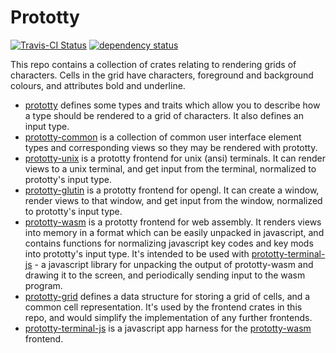 # Prototty

[![Travis-CI Status](https://travis-ci.org/stevebob/prototty.svg?branch=master)](https://travis-ci.org/stevebob/prototty)
[![dependency status](https://deps.rs/repo/github/stevebob/prototty/status.svg)](https://deps.rs/repo/github/stevebob/prototty)

This repo contains a collection of crates relating to rendering grids of
characters. Cells in the grid have characters, foreground and background
colours, and attributes bold and underline.

- [prototty](https://github.com/stevebob/prototty/tree/master/prototty) defines
  some types and traits which allow you to describe how a type should be
  rendered to a grid of characters. It also defines an input type.
- [prototty-common](https://github.com/stevebob/prototty/tree/master/common) is
  a collection of common user interface element types and corresponding views so
  they may be rendered with prototty.
- [prototty-unix](https://github.com/stevebob/prototty/tree/master/unix) is a
  prototty frontend for unix (ansi) terminals. It can render views to a unix
  terminal, and get input from the terminal, normalized to prototty's input
  type.
- [prototty-glutin](https://github.com/stevebob/prototty/tree/master/glutin) is a
  prototty frontend for opengl. It can create a window, render views to that
  window, and get input from the window, normalized to prototty's input type.
- [prototty-wasm](https://github.com/stevebob/prototty/tree/master/wasm) is a
  prototty frontend for web assembly. It renders views into memory in a format
  which can be easily unpacked in javascript, and contains functions for
  normalizing javascript key codes and key mods into prototty's input type. It's
  intended to be used with [prototty-terminal-js](https://github.com/stevebob/prototty/tree/master/terminal-js) - a
  javascript library for unpacking the output of prototty-wasm and drawing it to
  the screen, and periodically sending input to the wasm program.
- [prototty-grid](https://github.com/stevebob/prototty/tree/master/grid) defines a
  data structure for storing a grid of cells, and a common cell representation.
  It's used by the frontend crates in this repo, and would simplify the
  implementation of any further frontends.
- [prototty-terminal-js](https://github.com/stevebob/prototty/tree/master/terminal-js) is a
  javascript app harness for the [prototty-wasm](https://github.com/stevebob/prototty/tree/master/wasm)
  frontend.
